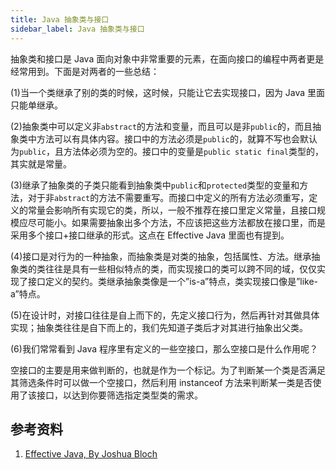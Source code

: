```yaml
---
title: Java 抽象类与接口
sidebar_label: Java 抽象类与接口
---
```


抽象类和接口是 Java 面向对象中非常重要的元素，在面向接口的编程中两者更是经常用到。下面是对两者的一些总结：

(1)当一个类继承了别的类的时候，这时候，只能让它去实现接口，因为 Java 里面只能单继承。

(2)抽象类中可以定义非`abstract`的方法和变量，而且可以是非`public`的，而且抽象类中方法可以有具体内容。接口中的方法必须是`public`的，就算不写也会默认为`public`，且方法体必须为空的。接口中的变量是`public static final`类型的，其实就是常量。

(3)继承了抽象类的子类只能看到抽象类中`public`和`protected`类型的变量和方法，对于非`abstract`的方法不需要重写。而接口中定义的所有方法必须重写，定义的常量会影响所有实现它的类，所以，一般不推荐在接口里定义常量，且接口规模应尽可能小。如果需要抽象出多个方法，不应该把这些方法都放在接口里，而是采用多个接口+接口继承的形式。这点在 Effective Java 里面也有提到。

(4)接口是对行为的一种抽象，而抽象类是对类的抽象，包括属性、方法。继承抽象类的类往往是具有一些相似特点的类，而实现接口的类可以跨不同的域，仅仅实现了接口定义的契约。类继承抽象类像是一个”is-a”特点，类实现接口像是”like-a”特点。

(5)在设计时，对接口往往是自上而下的，先定义接口行为，然后再针对其做具体实现；抽象类往往是自下而上的，我们先知道子类后才对其进行抽象出父类。

(6)我们常常看到 Java 程序里有定义的一些空接口，那么空接口是什么作用呢？

空接口的主要是用来做判断的，也就是作为一个标记。为了判断某一个类是否满足其筛选条件时可以做一个空接口，然后利用 instanceof 方法来判断某一类是否使用了该接口，以达到你要筛选指定类型类的需求。

## 参考资料

1. [Effective Java, By Joshua Bloch](https://book.douban.com/subject/30412517/)
